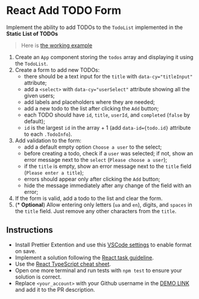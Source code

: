 # React Add TODO Form

Implement the ability to add TODOs to the `TodoList` implemented in the **Static List of TODOs**

> Here is [the working example](https://mate-academy.github.io/react_add-todo-form/)

1. Create an `App` component storing the `todos` array and displaying it using the `TodoList`.
1. Create a form to add new TODOs:
   - there should be a text input for the `title` with `data-cy="titleInput"` attribute;
   - add a `<select>` with `data-cy="userSelect"` attribute showing all the given users;
   - add labels and placeholders where they are needed;
   - add a new todo to the list after clicking the `Add` button;
   - each TODO should have `id`, `title`, `userId`, and `completed` (`false` by default);
   - `id` is the largest `id` in the array + 1 (add `data-id={todo.id}` attribute to each `.TodoInfo`).
1. Add validation to the form:
   - add a default empty option `Choose a user` to the select;
   - before creating a todo, check if a `user` was selected; if not, show an error message next to the `select` (`Please choose a user`);
   - if the `title` is empty, show an error message next to the `title` field (`Please enter a title`);
   - errors should appear only after clicking the `Add` button;
   - hide the message immediately after any change of the field with an error;
1. If the form is valid, add a todo to the list and clear the form.
1. (\* **Optional**) Allow entering only letters (`ua` and `en`), digits, and `spaces` in the `title` field. Just remove any other characters from the `title`.

## Instructions

- Install Prettier Extention and use this [VSCode settings](https://mate-academy.github.io/fe-program/tools/vscode/settings.json) to enable format on save.
- Implement a solution following the [React task guideline](https://github.com/mate-academy/react_task-guideline#react-tasks-guideline).
- Use the [React TypeScript cheat sheet](https://mate-academy.github.io/fe-program/js/extra/react-typescript).
- Open one more terminal and run tests with `npm test` to ensure your solution is correct.
- Replace `<your_account>` with your Github username in the [DEMO LINK](https://IrbisKronos.github.io/react_add-todo-form/) and add it to the PR description.
